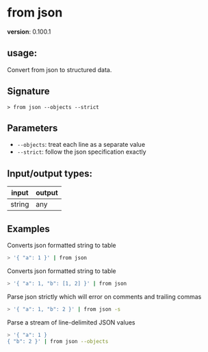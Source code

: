# from json

**version**: 0.100.1

## **usage**:

Convert from json to structured data.

## Signature

`> from json --objects --strict`

## Parameters

- `--objects`: treat each line as a separate value
- `--strict`: follow the json specification exactly

## Input/output types:

| input  | output |
| ------ | ------ |
| string | any    |

## Examples

Converts json formatted string to table

```bash
> '{ "a": 1 }' | from json
```

Converts json formatted string to table

```bash
> '{ "a": 1, "b": [1, 2] }' | from json
```

Parse json strictly which will error on comments and trailing commas

```bash
> '{ "a": 1, "b": 2 }' | from json -s
```

Parse a stream of line-delimited JSON values

```bash
> '{ "a": 1 }
{ "b": 2 }' | from json --objects
```
